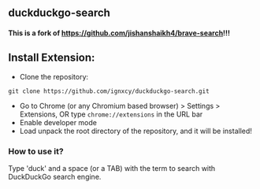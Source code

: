 ## duckduckgo-search

#### This is a fork of https://github.com/jishanshaikh4/brave-search!!!

## Install Extension:

- Clone the repository:

```
git clone https://github.com/ignxcy/duckduckgo-search.git
```

- Go to Chrome (or any Chromium based browser) > Settings > Extensions, OR type `chrome://extensions` in the URL bar
- Enable developer mode
- Load unpack the root directory of the repository, and it will be installed!

### How to use it?

Type 'duck' and a space (or a TAB) with the term to search with DuckDuckGo search engine.
